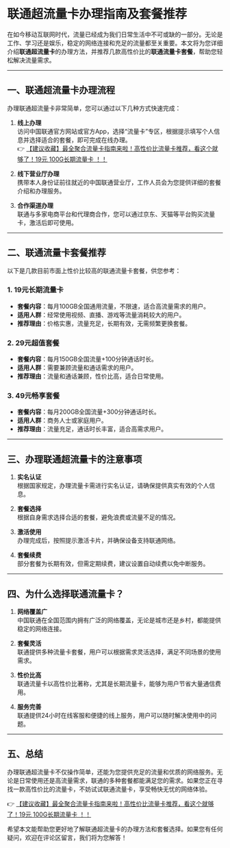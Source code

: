 # 联通超流量卡办理指南及套餐推荐

在如今移动互联网时代，流量已经成为我们日常生活中不可或缺的一部分。无论是工作、学习还是娱乐，稳定的网络连接和充足的流量都至关重要。本文将为您详细介绍**联通超流量卡**的办理方法，并推荐几款高性价比的**联通流量卡套餐**，帮助您轻松解决流量需求。

---

## 一、联通超流量卡办理流程

办理联通超流量卡非常简单，您可以通过以下几种方式快速完成：

1. **线上办理**  
   访问中国联通官方网站或官方App，选择“流量卡”专区，根据提示填写个人信息并选择适合的套餐，即可完成在线办理。  
   👉 [【建议收藏】最全聚合流量卡指南来啦！高性价比流量卡推荐，看这个就够了！19元 100G长期流量卡 ！！](https://bit.ly/Liuliangka)

2. **线下营业厅办理**  
   携带本人身份证前往就近的中国联通营业厅，工作人员会为您提供详细的套餐介绍和办理服务。

3. **合作渠道办理**  
   联通与多家电商平台和代理商合作，您可以通过京东、天猫等平台购买流量卡，激活后即可使用。

---

## 二、联通流量卡套餐推荐

以下是几款目前市面上性价比较高的联通流量卡套餐，供您参考：

### 1. **19元长期流量卡**
   - **套餐内容**：每月100GB全国通用流量，不限速，适合高流量需求的用户。
   - **适用人群**：经常使用视频、直播、游戏等流量消耗较大的用户。
   - **推荐理由**：价格实惠，流量充足，长期有效，无需频繁更换套餐。

### 2. **29元超值套餐**
   - **套餐内容**：每月150GB全国流量+100分钟通话时长。
   - **适用人群**：需要兼顾流量和通话需求的用户。
   - **推荐理由**：流量和通话兼顾，性价比高，适合日常使用。

### 3. **49元畅享套餐**
   - **套餐内容**：每月200GB全国流量+300分钟通话时长。
   - **适用人群**：商务人士或家庭用户。
   - **推荐理由**：流量充足，通话时长丰富，适合高需求用户。

---

## 三、办理联通超流量卡的注意事项

1. **实名认证**  
   根据国家规定，办理流量卡需进行实名认证，请确保提供真实有效的个人信息。

2. **套餐选择**  
   根据自身需求选择合适的套餐，避免浪费或流量不足的情况。

3. **激活使用**  
   办理完成后，按照提示激活卡片，并确保设备支持联通网络。

4. **套餐续费**  
   部分套餐为长期有效，但需定期续费，建议设置自动续费以免中断服务。

---

## 四、为什么选择联通流量卡？

1. **网络覆盖广**  
   中国联通在全国范围内拥有广泛的网络覆盖，无论是城市还是乡村，都能提供稳定的网络连接。

2. **套餐灵活**  
   联通提供多种流量卡套餐，用户可以根据需求灵活选择，满足不同场景的使用需求。

3. **性价比高**  
   联通流量卡以高性价比著称，尤其是长期流量卡，能够为用户节省大量通信费用。

4. **服务完善**  
   联通提供24小时在线客服和便捷的线上服务，用户可以随时解决使用中的问题。

---

## 五、总结

办理联通超流量卡不仅操作简单，还能为您提供充足的流量和优质的网络服务。无论是日常使用还是高流量需求，联通的多种套餐都能满足您的需求。如果您正在寻找一款高性价比的流量卡，不妨试试联通流量卡，享受畅快无忧的网络体验。

👉 [【建议收藏】最全聚合流量卡指南来啦！高性价比流量卡推荐，看这个就够了！19元 100G长期流量卡 ！！](https://bit.ly/Liuliangka)

希望本文能帮助您更好地了解联通超流量卡的办理方法和套餐选择。如果您有任何疑问，欢迎在评论区留言，我们将为您解答！